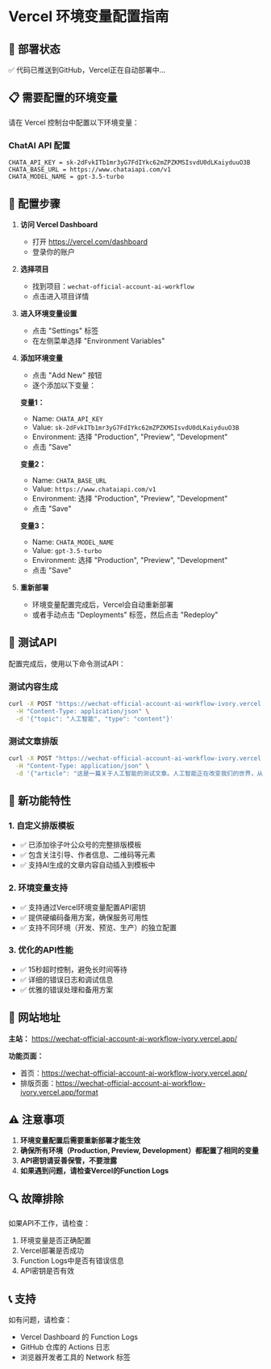# Vercel 环境变量配置指南

## 🚀 部署状态
✅ 代码已推送到GitHub，Vercel正在自动部署中...

## 📋 需要配置的环境变量

请在 Vercel 控制台中配置以下环境变量：

### ChatAI API 配置
```
CHATA_API_KEY = sk-2dFvkITb1mr3yG7FdIYkc62mZPZKMSIsvdU0dLKaiyduuO3B
CHATA_BASE_URL = https://www.chataiapi.com/v1
CHATA_MODEL_NAME = gpt-3.5-turbo
```

## 🔧 配置步骤

1. **访问 Vercel Dashboard**
   - 打开 https://vercel.com/dashboard
   - 登录你的账户

2. **选择项目**
   - 找到项目：`wechat-official-account-ai-workflow`
   - 点击进入项目详情

3. **进入环境变量设置**
   - 点击 "Settings" 标签
   - 在左侧菜单选择 "Environment Variables"

4. **添加环境变量**
   - 点击 "Add New" 按钮
   - 逐个添加以下变量：

   **变量1：**
   - Name: `CHATA_API_KEY`
   - Value: `sk-2dFvkITb1mr3yG7FdIYkc62mZPZKMSIsvdU0dLKaiyduuO3B`
   - Environment: 选择 "Production", "Preview", "Development"
   - 点击 "Save"

   **变量2：**
   - Name: `CHATA_BASE_URL`
   - Value: `https://www.chataiapi.com/v1`
   - Environment: 选择 "Production", "Preview", "Development"
   - 点击 "Save"

   **变量3：**
   - Name: `CHATA_MODEL_NAME`
   - Value: `gpt-3.5-turbo`
   - Environment: 选择 "Production", "Preview", "Development"
   - 点击 "Save"

5. **重新部署**
   - 环境变量配置完成后，Vercel会自动重新部署
   - 或者手动点击 "Deployments" 标签，然后点击 "Redeploy"

## 🧪 测试API

配置完成后，使用以下命令测试API：

### 测试内容生成
```bash
curl -X POST "https://wechat-official-account-ai-workflow-ivory.vercel.app/api/generate" \
  -H "Content-Type: application/json" \
  -d '{"topic": "人工智能", "type": "content"}'
```

### 测试文章排版
```bash
curl -X POST "https://wechat-official-account-ai-workflow-ivory.vercel.app/api/format" \
  -H "Content-Type: application/json" \
  -d '{"article": "这是一篇关于人工智能的测试文章。人工智能正在改变我们的世界，从智能手机到自动驾驶汽车，AI技术无处不在。"}'
```

## 🌟 新功能特性

### 1. 自定义排版模板
- ✅ 已添加徐子叶公众号的完整排版模板
- ✅ 包含关注引导、作者信息、二维码等元素
- ✅ 支持AI生成的文章内容自动插入到模板中

### 2. 环境变量支持
- ✅ 支持通过Vercel环境变量配置API密钥
- ✅ 提供硬编码备用方案，确保服务可用性
- ✅ 支持不同环境（开发、预览、生产）的独立配置

### 3. 优化的API性能
- ✅ 15秒超时控制，避免长时间等待
- ✅ 详细的错误日志和调试信息
- ✅ 优雅的错误处理和备用方案

## 📱 网站地址

**主站：** https://wechat-official-account-ai-workflow-ivory.vercel.app/

**功能页面：**
- 首页：https://wechat-official-account-ai-workflow-ivory.vercel.app/
- 排版页面：https://wechat-official-account-ai-workflow-ivory.vercel.app/format

## ⚠️ 注意事项

1. **环境变量配置后需要重新部署才能生效**
2. **确保所有环境（Production, Preview, Development）都配置了相同的变量**
3. **API密钥请妥善保管，不要泄露**
4. **如果遇到问题，请检查Vercel的Function Logs**

## 🔍 故障排除

如果API不工作，请检查：
1. 环境变量是否正确配置
2. Vercel部署是否成功
3. Function Logs中是否有错误信息
4. API密钥是否有效

## 📞 支持

如有问题，请检查：
- Vercel Dashboard 的 Function Logs
- GitHub 仓库的 Actions 日志
- 浏览器开发者工具的 Network 标签
